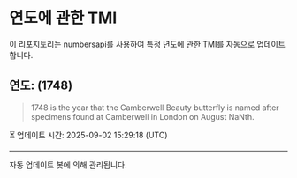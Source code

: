 
# 연도에 관한 TMI

이 리포지토리는 numbersapi를 사용하여 특정 년도에 관한 TMI를 자동으로 업데이트합니다.

## 연도: (1748)
> 1748 is the year that the Camberwell Beauty butterfly is named after specimens found at Camberwell in London on August NaNth.

⏳ 업데이트 시간: 2025-09-02 15:29:18 (UTC)

---
자동 업데이트 봇에 의해 관리됩니다.
